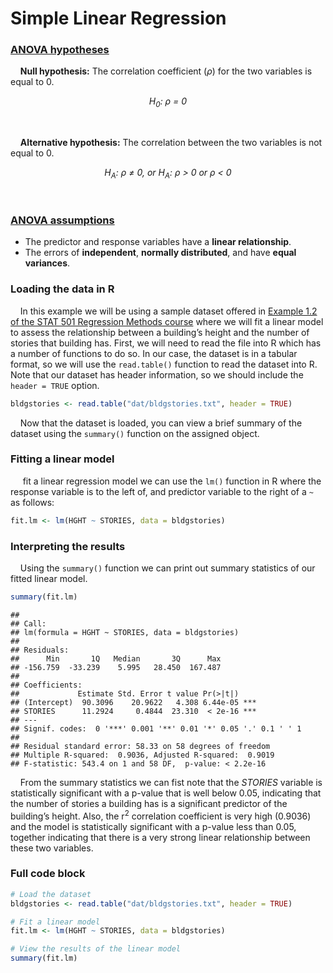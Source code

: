 
# Simple Linear Regression

### [ANOVA hypotheses](https://online.stat.psu.edu/stat500/lesson/10/10.2)

    **Null hypothesis:** The correlation coefficient (*ρ*) for the two
variables is equal to 0.  
<center>
<i>H<sub>0</sub>: ρ = 0</i>
</center>

 

    **Alternative hypothesis:** The correlation between the two
variables is not equal to 0.  
<center>
<i>H<sub>A</sub>: ρ ≠ 0, or H<sub>A</sub>: ρ &gt; 0 or ρ &lt; 0</i>
</center>

 

### [ANOVA assumptions](https://online.stat.psu.edu/stat500/lesson/10/10.2/10.2.1)

-   The predictor and response variables have a **linear relationship**.
-   The errors of **independent**, **normally distributed**, and have
    **equal variances**.

### Loading the data in R

    In this example we will be using a sample dataset offered in
[Example 1.2 of the STAT 501 Regression Methods
course](https://online.stat.psu.edu/stat501/lesson/1/1.7) where we will
fit a linear model to assess the relationship between a building’s
height and the number of stories that building has. First, we will need
to read the file into R which has a number of functions to do so. In our
case, the dataset is in a tabular format, so we will use the
`read.table()` function to read the dataset into R. Note that our
dataset has header information, so we should include the `header = TRUE`
option.

``` r
bldgstories <- read.table("dat/bldgstories.txt", header = TRUE)
```

    Now that the dataset is loaded, you can view a brief summary of the
dataset using the `summary()` function on the assigned object.

### Fitting a linear model

     fit a linear regression model we can use the `lm()` function in R
where the response variable is to the left of, and predictor variable to
the right of a `~` as follows:

``` r
fit.lm <- lm(HGHT ~ STORIES, data = bldgstories)
```

### Interpreting the results

    Using the `summary()` function we can print out summary statistics
of our fitted linear model.

``` r
summary(fit.lm)
```

    ## 
    ## Call:
    ## lm(formula = HGHT ~ STORIES, data = bldgstories)
    ## 
    ## Residuals:
    ##      Min       1Q   Median       3Q      Max 
    ## -156.759  -33.239    5.995   28.450  167.487 
    ## 
    ## Coefficients:
    ##             Estimate Std. Error t value Pr(>|t|)    
    ## (Intercept)  90.3096    20.9622   4.308 6.44e-05 ***
    ## STORIES      11.2924     0.4844  23.310  < 2e-16 ***
    ## ---
    ## Signif. codes:  0 '***' 0.001 '**' 0.01 '*' 0.05 '.' 0.1 ' ' 1
    ## 
    ## Residual standard error: 58.33 on 58 degrees of freedom
    ## Multiple R-squared:  0.9036, Adjusted R-squared:  0.9019 
    ## F-statistic: 543.4 on 1 and 58 DF,  p-value: < 2.2e-16

    From the summary statistics we can fist note that the *STORIES*
variable is statistically significant with a p-value that is well below
0.05, indicating that the number of stories a building has is a
significant predictor of the building’s height. Also, the r<sup>2</sup>
correlation coefficient is very high (0.9036) and the model is
statistically significant with a p-value less than 0.05, together
indicating that there is a very strong linear relationship between these
two variables.

### Full code block

``` r
# Load the dataset
bldgstories <- read.table("dat/bldgstories.txt", header = TRUE)

# Fit a linear model
fit.lm <- lm(HGHT ~ STORIES, data = bldgstories)

# View the results of the linear model
summary(fit.lm)
```
